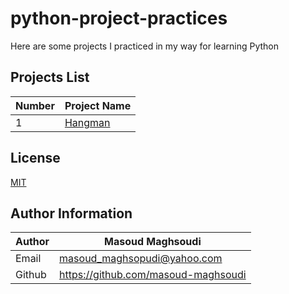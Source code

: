 # python-project-practices

 Here are some projects I practiced in my way for learning Python

## Projects List

| Number | Project Name         |
| ------ | -------------------- |
| 1      | [Hangman](./Hangman) |

## License

[MIT](./LICENSE)

## Author Information

| Author | Masoud Maghsoudi                      |
| ------ | ------------------------------------- |
| Email  | <masoud_maghsopudi@yahoo.com>         |
| Github | <https://github.com/masoud-maghsoudi> |
